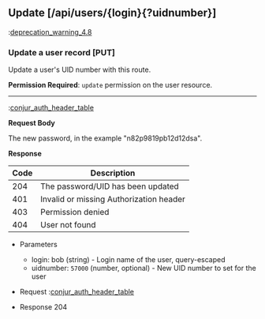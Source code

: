 ## Update [/api/users/{login}{?uidnumber}]

:[deprecation_warning_4.8](partials/deprecation_warning_4.8.md)

### Update a user record [PUT]

Update a user's UID number with this route.

**Permission Required**: `update` permission on the user resource.

---

:[conjur_auth_header_table](partials/conjur_auth_header_table.md)

**Request Body**

The new password, in the example "n82p9819pb12d12dsa".

**Response**

|Code|Description|
|----|-----------|
|204|The password/UID has been updated|
|401|Invalid or missing Authorization header|
|403|Permission denied|
|404|User not found|

+ Parameters
    + login: bob (string) - Login name of the user, query-escaped
    + uidnumber: `57000` (number, optional) - New UID number to set for the user

+ Request
    :[conjur_auth_header_table](partials/conjur_auth_header_code.md)

+ Response 204
